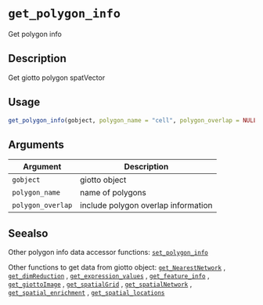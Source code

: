 # `get_polygon_info`

Get polygon info


## Description

Get giotto polygon spatVector


## Usage

```r
get_polygon_info(gobject, polygon_name = "cell", polygon_overlap = NULL)
```


## Arguments

Argument      |Description
------------- |----------------
`gobject`     |     giotto object
`polygon_name`     |     name of polygons
`polygon_overlap`     |     include polygon overlap information


## Seealso

Other polygon info data accessor functions:
 [`set_polygon_info`](#setpolygoninfo) 
 
 Other functions to get data from giotto object:
 [`get_NearestNetwork`](#getnearestnetwork) ,
 [`get_dimReduction`](#getdimreduction) ,
 [`get_expression_values`](#getexpressionvalues) ,
 [`get_feature_info`](#getfeatureinfo) ,
 [`get_giottoImage`](#getgiottoimage) ,
 [`get_spatialGrid`](#getspatialgrid) ,
 [`get_spatialNetwork`](#getspatialnetwork) ,
 [`get_spatial_enrichment`](#getspatialenrichment) ,
 [`get_spatial_locations`](#getspatiallocations)


